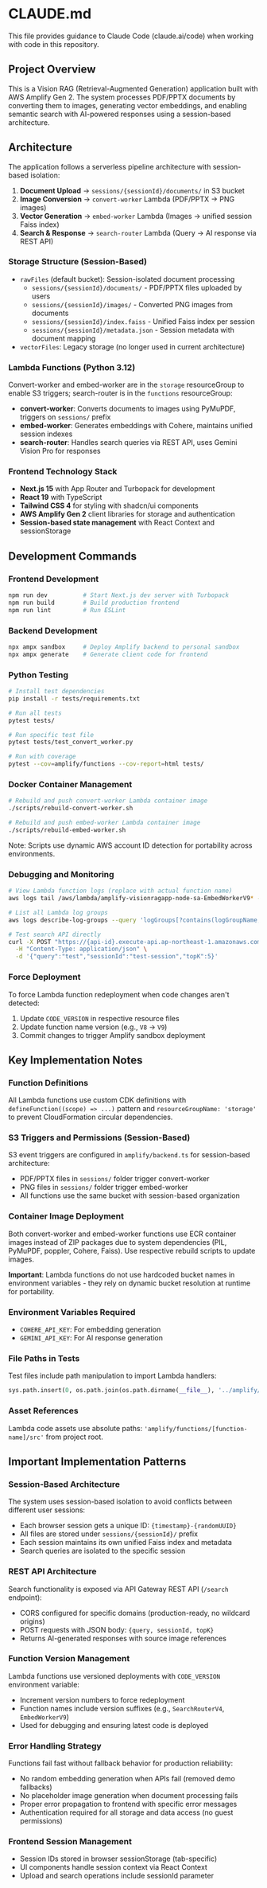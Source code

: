 # CLAUDE.md

This file provides guidance to Claude Code (claude.ai/code) when working with code in this repository.

## Project Overview

This is a Vision RAG (Retrieval-Augmented Generation) application built with AWS Amplify Gen 2. The system processes PDF/PPTX documents by converting them to images, generating vector embeddings, and enabling semantic search with AI-powered responses using a session-based architecture.

## Architecture

The application follows a serverless pipeline architecture with session-based isolation:

1. **Document Upload** → `sessions/{sessionId}/documents/` in S3 bucket
2. **Image Conversion** → `convert-worker` Lambda (PDF/PPTX → PNG images)
3. **Vector Generation** → `embed-worker` Lambda (Images → unified session Faiss index)
4. **Search & Response** → `search-router` Lambda (Query → AI response via REST API)

### Storage Structure (Session-Based)
- `rawFiles` (default bucket): Session-isolated document processing
  - `sessions/{sessionId}/documents/` - PDF/PPTX files uploaded by users
  - `sessions/{sessionId}/images/` - Converted PNG images from documents
  - `sessions/{sessionId}/index.faiss` - Unified Faiss index per session
  - `sessions/{sessionId}/metadata.json` - Session metadata with document mapping
- `vectorFiles`: Legacy storage (no longer used in current architecture)

### Lambda Functions (Python 3.12)
Convert-worker and embed-worker are in the `storage` resourceGroup to enable S3 triggers; search-router is in the `functions` resourceGroup:

- **convert-worker**: Converts documents to images using PyMuPDF, triggers on `sessions/` prefix
- **embed-worker**: Generates embeddings with Cohere, maintains unified session indexes
- **search-router**: Handles search queries via REST API, uses Gemini Vision Pro for responses

### Frontend Technology Stack
- **Next.js 15** with App Router and Turbopack for development
- **React 19** with TypeScript
- **Tailwind CSS 4** for styling with shadcn/ui components
- **AWS Amplify Gen 2** client libraries for storage and authentication
- **Session-based state management** with React Context and sessionStorage

## Development Commands

### Frontend Development
```bash
npm run dev          # Start Next.js dev server with Turbopack
npm run build        # Build production frontend
npm run lint         # Run ESLint
```

### Backend Development
```bash
npx ampx sandbox     # Deploy Amplify backend to personal sandbox
npx ampx generate    # Generate client code for frontend
```

### Python Testing
```bash
# Install test dependencies
pip install -r tests/requirements.txt

# Run all tests
pytest tests/

# Run specific test file
pytest tests/test_convert_worker.py

# Run with coverage
pytest --cov=amplify/functions --cov-report=html tests/
```

### Docker Container Management
```bash
# Rebuild and push convert-worker Lambda container image
./scripts/rebuild-convert-worker.sh

# Rebuild and push embed-worker Lambda container image
./scripts/rebuild-embed-worker.sh
```

Note: Scripts use dynamic AWS account ID detection for portability across environments.

### Debugging and Monitoring
```bash
# View Lambda function logs (replace with actual function name)
aws logs tail /aws/lambda/amplify-visionragapp-node-sa-EmbedWorkerV9* --since 10m

# List all Lambda log groups
aws logs describe-log-groups --query 'logGroups[?contains(logGroupName, `ConvertWorker`) || contains(logGroupName, `EmbedWorker`) || contains(logGroupName, `SearchRouter`)].logGroupName'

# Test search API directly
curl -X POST "https://{api-id}.execute-api.ap-northeast-1.amazonaws.com/prod/search" \
  -H "Content-Type: application/json" \
  -d '{"query":"test","sessionId":"test-session","topK":5}'
```

### Force Deployment
To force Lambda function redeployment when code changes aren't detected:
1. Update `CODE_VERSION` in respective resource files
2. Update function name version (e.g., `V8` → `V9`)
3. Commit changes to trigger Amplify sandbox deployment

## Key Implementation Notes

### Function Definitions
All Lambda functions use custom CDK definitions with `defineFunction((scope) => ...)` pattern and `resourceGroupName: 'storage'` to prevent CloudFormation circular dependencies.

### S3 Triggers and Permissions (Session-Based)
S3 event triggers are configured in `amplify/backend.ts` for session-based architecture:
- PDF/PPTX files in `sessions/` folder trigger convert-worker
- PNG files in `sessions/` folder trigger embed-worker  
- All functions use the same bucket with session-based organization

### Container Image Deployment
Both convert-worker and embed-worker functions use ECR container images instead of ZIP packages due to system dependencies (PIL, PyMuPDF, poppler, Cohere, Faiss). Use respective rebuild scripts to update images.

**Important**: Lambda functions do not use hardcoded bucket names in environment variables - they rely on dynamic bucket resolution at runtime for portability.

### Environment Variables Required
- `COHERE_API_KEY`: For embedding generation
- `GEMINI_API_KEY`: For AI response generation

### File Paths in Tests
Test files include path manipulation to import Lambda handlers:
```python
sys.path.insert(0, os.path.join(os.path.dirname(__file__), '../amplify/functions/[function-name]/src'))
```

### Asset References
Lambda code assets use absolute paths: `'amplify/functions/[function-name]/src'` from project root.

## Important Implementation Patterns

### Session-Based Architecture
The system uses session-based isolation to avoid conflicts between different user sessions:
- Each browser session gets a unique ID: `{timestamp}-{randomUUID}`
- All files are stored under `sessions/{sessionId}/` prefix
- Each session maintains its own unified Faiss index and metadata
- Search queries are isolated to the specific session

### REST API Architecture
Search functionality is exposed via API Gateway REST API (`/search` endpoint):
- CORS configured for specific domains (production-ready, no wildcard origins)
- POST requests with JSON body: `{query, sessionId, topK}`
- Returns AI-generated responses with source image references

### Function Version Management
Lambda functions use versioned deployments with `CODE_VERSION` environment variable:
- Increment version numbers to force redeployment
- Function names include version suffixes (e.g., `SearchRouterV4`, `EmbedWorkerV9`)
- Used for debugging and ensuring latest code is deployed

### Error Handling Strategy
Functions fail fast without fallback behavior for production reliability:
- No random embedding generation when APIs fail (removed demo fallbacks)
- No placeholder image generation when document processing fails
- Proper error propagation to frontend with specific error messages
- Authentication required for all storage and data access (no guest permissions)

### Frontend Session Management
- Session IDs stored in browser sessionStorage (tab-specific)
- UI components handle session context via React Context
- Upload and search operations include sessionId parameter
